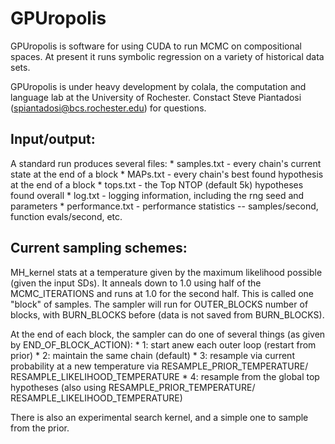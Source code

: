  
GPUropolis
==========

GPUropolis is software for using CUDA to run MCMC on compositional spaces. At present it runs symbolic regression on a variety of historical data sets. 

GPUropolis is under heavy development by colala, the computation and language lab at the University of Rochester. Constact Steve Piantadosi (spiantadosi@bcs.rochester.edu) for questions. 

Input/output:
------------
A standard run produces several files:
	* samples.txt - every chain's current state at the end of a block
	* MAPs.txt - every chain's best found hypothesis at the end of a block 
	* tops.txt - the Top NTOP (default 5k) hypotheses found overall
	* log.txt - logging information, including the rng seed and parameters
	* performance.txt - performance statistics -- samples/second, function evals/second, etc. 
		
Current sampling schemes:
------------------------
	
MH_kernel stats at a temperature given by the maximum likelihood possible (given the input SDs). It anneals down to 1.0 using half of the MCMC_ITERATIONS and runs at 1.0 for the second half. This is called one "block" of samples. The sampler will run for OUTER_BLOCKS number of blocks, with BURN_BLOCKS before (data is not saved from BURN_BLOCKS). 

At the end of each block, the sampler can do one of several things (as given by END_OF_BLOCK_ACTION): 
	* 1: start anew each outer loop (restart from prior)
	* 2: maintain the same chain (default)
	* 3: resample via current probability at a new temperature via RESAMPLE_PRIOR_TEMPERATURE/ RESAMPLE_LIKELIHOOD_TEMPERATURE
	* 4: resample from the global top hypotheses (also using  RESAMPLE_PRIOR_TEMPERATURE/ RESAMPLE_LIKELIHOOD_TEMPERATURE)

There is also an experimental search kernel, and a simple one to sample from the prior. 
